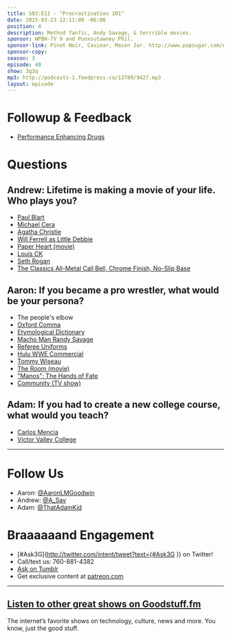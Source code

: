 ```yaml
---
title: S03:E11 - "Procrastination 101"
date: 2015-03-23 12:11:00 -06:00
position: 4
description: Method fanfic, Andy Savage, & terrrible movies.
sponsor: WPBH-TV 9 and Punxsutawney Phil.
sponsor-link: Pinot Noir, Caviear, Mason Jar. http://www.popsugar.com/entertainment/Pinot-Noir-Song-From-Unbreakable-Kimmy-Schmidt-37091502
sponsor-copy: 
season: 3
episode: 40
show: 3g3q
mp3: http://podcasts-1.feedpress.co/13789/9427.mp3
layout: episode
---
```


# Followup & Feedback

- [Performance Enhancing Drugs](http://www.mayoclinic.org/healthy-living/fitness/in-depth/performance-enhancing-drugs/art-20046134)

# Questions

## Andrew: Lifetime is making a movie of your life. Who plays you?
- [Paul Blart](http://www.sonypictures.com/movies/paulblartmallcop2/)
- [Michael Cera](http://www.imdb.com/name/nm0148418/)
- [Agatha Christie](http://www.agathachristie.com/)
- [Will Ferrell as Little Debbie](http://www.youtube.com/watch?v=s8rev7S3lC8)
- [Paper Heart (movie)](http://www.imdb.com/title/tt1331064/)
- [Louis CK](https://www.louisck.net/)
- [Seth Rogan](http://www.imdb.com/name/nm0736622/)
- [The Classics All-Metal Call Bell, Chrome Finish, No-Slip Base](http://amzn.com/B004Y4HAR4?tag=aar06-20)

## Aaron: If you became a pro wrestler, what would be your persona?
- The people's elbow
- [Oxford Comma](http://en.wikipedia.org/wiki/Serial_comma)
- [Etymological Dictionary](http://www.etymonline.com/)
- [Macho Man Randy Savage](http://en.wikipedia.org/wiki/Randy_Savage)
- [Referee Uniforms](http://www.officialsports.com/Referee-Uniforms/b/3258493011)
- [Hulu WWE Commercial](https://youtu.be/DzltiVDVb5M)
- [Tommy Wiseau](http://en.wikipedia.org/wiki/Tommy_Wiseau)
- [The Room (movie)](http://www.theroommovie.com/)
- ["Manos": The Hands of Fate](http://www.imdb.com/title/tt0060666/)
- [Community (TV show)](http://www.nbc.com/community)

## Adam: If you had to create a new college course, what would you teach?
- [Carlos Mencia](http://en.wikipedia.org/wiki/Carlos_Mencia)
- [Victor Valley College](http://www.vvc.edu/)

***

# Follow Us
* Aaron: [@AaronLMGoodwin](http://twitter.com/aaronlmgoodwin)
* Andrew: [@A_Sav](http://twitter.com/a_sav)
* Adam: [@ThatAdamKid](http://twitter.com/thatadamkid)

# Braaaaaand Engagement
* [#Ask3G](http://twitter.com/intent/tweet?text={#Ask3G }) on Twitter!
* Call/text us: 760-881-4382
* [Ask on Tumblr](http://3g3q.co/ask)
* Get exclusive content at [patreon.com](http://www.patreon.com/3g3q)

***

## [Listen to other great shows on Goodstuff.fm](http://goodstuff.fm/)
The internet’s favorite shows on technology, culture, news and more. You know, just the good stuff.
